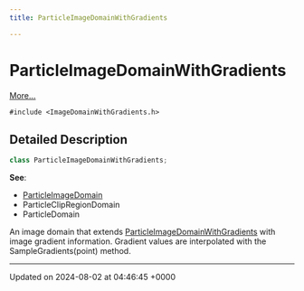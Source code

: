 ```yaml
---
title: ParticleImageDomainWithGradients

---
```


# ParticleImageDomainWithGradients



 [More...](#detailed-description)


`#include <ImageDomainWithGradients.h>`

## Detailed Description

```cpp
class ParticleImageDomainWithGradients;
```


**See**: 

  * [ParticleImageDomain](../Classes/classParticleImageDomain.md)
  * ParticleClipRegionDomain 
  * ParticleDomain 


An image domain that extends [ParticleImageDomainWithGradients](../Classes/classParticleImageDomainWithGradients.md) with image gradient information. Gradient values are interpolated with the SampleGradients(point) method.

-------------------------------

Updated on 2024-08-02 at 04:46:45 +0000